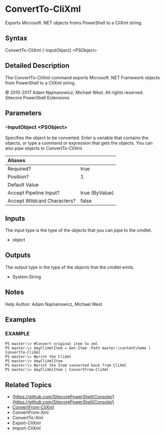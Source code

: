 # ConvertTo-CliXml

Exports Microsoft .NET objects froms PowerShell to a CliXml string.

## Syntax

ConvertTo-CliXml \[-InputObject\] &lt;PSObject&gt;

## Detailed Description

The ConvertTo-CliXml command exports Microsoft .NET Framework objects from PowerShell to a CliXml string.

© 2010-2017 Adam Najmanowicz, Michael West. All rights reserved. Sitecore PowerShell Extensions

## Parameters

### -InputObject  &lt;PSObject&gt;

Specifies the object to be converted. Enter a variable that contains the objects, or type a command or expression that gets the objects. You can also pipe objects to ConvertTo-CliXml.

| Aliases |  |
| :--- | :--- |
| Required? | true |
| Position? | 1 |
| Default Value |  |
| Accept Pipeline Input? | true \(ByValue\) |
| Accept Wildcard Characters? | false |

## Inputs

The input type is the type of the objects that you can pipe to the cmdlet.

* object 

## Outputs

The output type is the type of the objects that the cmdlet emits.

* System.String 

## Notes

Help Author: Adam Najmanowicz, Michael West

## Examples

### EXAMPLE

```text
PS master:\> #Convert original item to xml
PS master:\> $myCliXmlItem = Get-Item -Path master:\content\home | ConvertTo-CliXml 
PS master:\> #print the CliXml
PS master:\> $myCliXmlItem
PS master:\> #print the Item converted back from CliXml
PS master:\> $myCliXmlItem | ConvertFrom-CliXml
```

## Related Topics

* [https://github.com/SitecorePowerShell/Console/](https://github.com/SitecorePowerShell/Console/) 
* [ConvertFrom-CliXml](convertfrom-clixml.md)
* ConvertFrom-Xml
* ConvertTo-Xml
* Export-CliXml
* Import-CliXml

